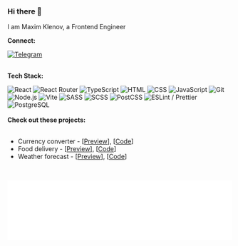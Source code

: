 <h3>Hi there 👋</h3>

<p>I am Maxim Klenov, a Frontend Engineer</p>



<b>Connect:</b>
<div align="left">
  <a href="https://t.me/maxklenov" target="_blank" rel="noopener noreferrer">
    <img src="https://img.shields.io/badge/Telegram-2CA5E0?logo=telegram&logoColor=white" alt="Telegram" />
  </a>
</div>
<br>

<b>Tech Stack:</b>
<div align="left"> 
  <img src="https://img.shields.io/badge/React-20232A?logo=react&logoColor=61DAFB" alt="React" /> 
  <img src="https://img.shields.io/badge/React_Router-CA4245?logo=react-router&logoColor=white" alt="React Router" />
  <img src="https://img.shields.io/badge/TypeScript-3178C6?&logo=typescript&logoColor=white" alt="TypeScript" /> 
  <img src="https://img.shields.io/badge/HTML-E34F26?logo=html5&logoColor=white" alt="HTML" /> 
  <img src="https://img.shields.io/badge/CSS-1572B6?logo=css3&logoColor=white" alt="CSS" /> 
  <img src="https://img.shields.io/badge/JavaScript-F7DC6F?logo=javascript&logoColor=black" alt="JavaScript" /> 
  <img src="https://img.shields.io/badge/Git-F05032?logo=git&logoColor=white" alt="Git" /> 
  <img src="https://img.shields.io/badge/Nodejs-339933?logo=node.js&logoColor=white" alt="Node.js" /> 
  <img src="https://img.shields.io/badge/Vite-646CFF?logo=vite&logoColor=white" alt="Vite" /> 
  <img src="https://img.shields.io/badge/SASS-CC6699?logo=sass&logoColor=white" alt="SASS" /> 
  <img src="https://img.shields.io/badge/SCSS-c6538c?logo=sass&logoColor=white" alt="SCSS" /> 
  <img src="https://img.shields.io/badge/PostCSS-DD3A0A?logo=postcss&logoColor=white" alt="PostCSS" /> 
  <img src="https://img.shields.io/badge/ESLint-4B32C3?logo=eslint&logoColor=white" alt="ESLint / Prettier" /> 
  <img src="https://img.shields.io/badge/PostgreSQL-4169E1?logo=postgresql&logoColor=white" alt="PostgreSQL" /> 
</div>
<br>
<b>Check out these projects:</b>
<ul>
  <br>
  <li>Currency converter - [<a href="https://maxim-klenov.github.io/currency-converter/">Preview</a>], [<a href="https://github.com/maxim-klenov/currency-converter">Code</a>] </li>
  <li>Food delivery - [<a href="https://maxim-klenov.github.io/Restoapp/">Preview</a>], [<a href="https://github.com/maxim-klenov/Restoapp">Code</a>]</li>
  <li>Weather forecast - [<a href="maxim-klenov.github.io/WeatherApp-1/">Preview</a>], [<a href="https://github.com/maxim-klenov/WeatherApp-1">Code</a>]</li>
</ul>
<br>

![Here are my metrics of my habits (when do I code, or what is the most active day of the week)](metrics.plugin.habits.facts.svg)

